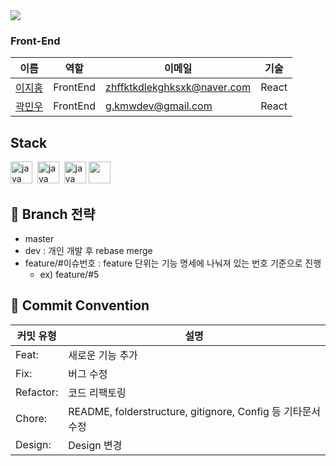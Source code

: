 <div><img src="https://capsule-render.vercel.app/api?type=rounded&height=300&color=gradient&text=MyZipPlan&fontAlign=50&fontAlignY=42&section=header&textBg=false&fontColor=000000&fontSize=60&animation=scaleIn&reversal=true"/></div>

### Front-End

| 이름                                     | 역할     | 이메일                      | 기술  |
| ---------------------------------------- | -------- | --------------------------- | ----- |
| [이지홍](https://github.com/lee-ji-hong) | FrontEnd | zhffktkdlekghksxk@naver.com | React |
| [곽민우](https://github.com/kmwdevelop)  | FrontEnd | g.kmwdev@gmail.com          | React |

## Stack

<div>
    <!-- Frontend Language 추가 -->
    <img src="https://img.shields.io/badge/React-20232A?style=for-the-badge&logo=react&logoColor=61DAFB" height=35 alt="java logo" />&nbsp;
    <img src="https://img.shields.io/badge/JavaScript-F7DF1E?style=for-the-badge&logo=javascript&logoColor=black" height=35 alt="java logo" />&nbsp;
    <img src="https://img.shields.io/badge/TypeScript-007ACC?style=for-the-badge&logo=typescript&logoColor=white" height=35 alt="java logo" />
    <!-- devops 추가 -->
    <img src="https://img.shields.io/badge/Firebase-FFCA28?style=for-the-badge&logo=firebase&logoColor=black" height=35 />
</div>

## 🍎 Branch 전략

- master
- dev : 개인 개발 후 rebase merge
- feature/#이슈번호 : feature 단위는 기능 명세에 나눠져 있는 번호 기준으로 진행
  - ex) feature/#5

## 🎯 Commit Convention

| 커밋 유형 | 설명                                                        |
| --------- | ----------------------------------------------------------- |
| Feat:     | 새로운 기능 추가                                            |
| Fix:      | 버그 수정                                                   |
| Refactor: | 코드 리팩토링                                               |
| Chore:    | README, folderstructure, gitignore, Config 등 기타문서 수정 |
| Design:   | Design 변경                                                 |
